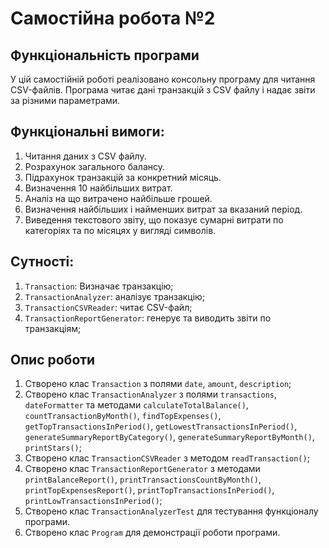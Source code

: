 # Самостійна робота №2
## Функціональність програми
У цій самостійній роботі реалізовано консольну програму для читання 
CSV-файлів. Програма читає дані транзакцій з CSV файлу і надає звіти 
за різними параметрами.

## Функціональні вимоги:
1. Читання даних з CSV файлу. 
2. Розрахунок загального балансу. 
3. Підрахунок транзакцій за конкретний місяць. 
4. Визначення 10 найбільших витрат. 
5. Аналіз на що витрачено найбільше грошей. 
6. Визначення найбільших і найменших витрат за вказаний період. 
7. Виведення текстового звіту, що показує сумарні витрати по категоріях та по місяцях у вигляді символів.

## Сутності:
1. `Transaction`: Визначає транзакцію; 
2. `TransactionAnalyzer`: аналізує транзакцію; 
3. `TransactionCSVReader`: читає CSV-файл; 
4. `TransactionReportGenerator`: генерує та виводить звіти по транзакціям;

## Опис роботи
1. Створено клас `Transaction` з полями `date`, `amount`, `description`; 
2. Створено клас `TransactionAnalyzer` з полями `transactions`, `dateFormatter` та методами 
`calculateTotalBalance()`, `countTransactionByMonth()`, `findTopExpenses()`, `getTopTransactionsInPeriod()`, 
`getLowestTransactionsInPeriod()`, `generateSummaryReportByCategory()`, `generateSummaryReportByMonth()`, `printStars()`; 
3. Створено клас `TransactionCSVReader` з методом `readTransaction()`; 
4. Створено клас `TransactionReportGenerator` з методами `printBalanceReport()`, `printTransactionsCountByMonth()`, 
`printTopExpensesReport()`, `printTopTransactionsInPeriod()`, `printLowTransactionsInPeriod()`; 
5. Створено клас `TransactionAnalyzerTest` для тестування функціоналу програми. 
6. Створено клас `Program` для демонстрації роботи програми.
